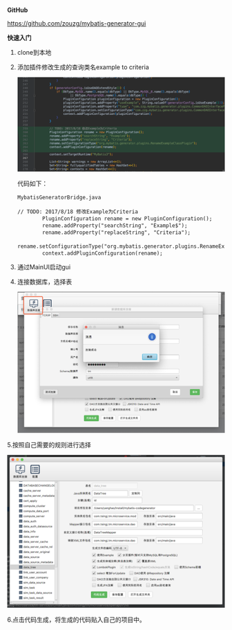 **GitHub**

https://github.com/zouzg/mybatis-generator-gui

**快速入门**

1. clone到本地

2. 添加插件修改生成的查询类名example to criteria

   ![image-20200407100710109](./images/image-20200407100710109.png)

   代码如下：

   ```
   MybatisGeneratorBridge.java
   
   // TODO: 2017/8/18 修改Example为Criteria
           PluginConfiguration rename = new PluginConfiguration();
           rename.addProperty("searchString", "Example$");
           rename.addProperty("replaceString", "Criteria");
           rename.setConfigurationType("org.mybatis.generator.plugins.RenameExampleClassPlugin");
           context.addPluginConfiguration(rename);
   ```

   

3. 通过MainUI启动gui

4. 连接数据库，选择表

   ![image-20200407101207527](./images/image-20200407101207527.png)

5.按照自己需要的规则进行选择

![image-20200407101539478](./images/image-20200407101539478.png)

6.点击代码生成，将生成的代码贴入自己的项目中。

